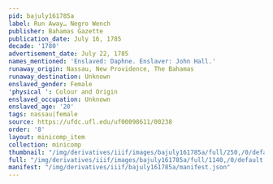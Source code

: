 ```yaml
---
pid: bajuly161785a
label: Run Away… Negro Wench
publisher: Bahamas Gazette
publication_date: July 16, 1785
decade: '1780'
advertisement_date: July 22, 1785
names_mentioned: 'Enslaved: Daphne. Enslaver: John Hall.'
runaway_origin: Nassau, New Providence, The Bahamas
runaway_destination: Unknown
enslaved_gender: Female
'physical ': Colour and Origin
enslaved_occupation: Unknown
enslaved_age: '20'
tags: nassau|female
source: https://ufdc.ufl.edu/uf00098611/00238
order: '8'
layout: minicomp_item
collection: minicomp
thumbnail: "/img/derivatives/iiif/images/bajuly161785a/full/250,/0/default.jpg"
full: "/img/derivatives/iiif/images/bajuly161785a/full/1140,/0/default.jpg"
manifest: "/img/derivatives/iiif/bajuly161785a/manifest.json"
---
```

